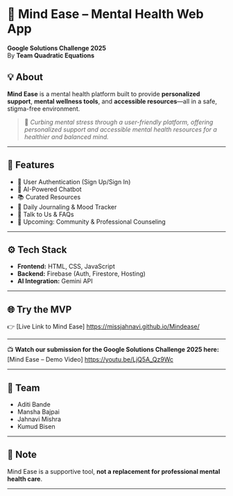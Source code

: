 # 🧠 Mind Ease – Mental Health Web App

**Google Solutions Challenge 2025**  
By **Team Quadratic Equations**

## 💡 About

**Mind Ease** is a mental health platform built to provide **personalized support**, **mental wellness tools**, and **accessible resources**—all in a safe, stigma-free environment.

> 🧠 *Curbing mental stress through a user-friendly platform, offering personalized support and accessible mental health resources for a healthier and balanced mind.*

---

## 🚀 Features

- 🔐 User Authentication (Sign Up/Sign In)  
- 💬 AI-Powered Chatbot  
- 📚 Curated Resources  
- 📝 Daily Journaling & Mood Tracker  
- 📩 Talk to Us & FAQs  
- 🌱 Upcoming: Community & Professional Counseling

---

## ⚙️ Tech Stack

- **Frontend:** HTML, CSS, JavaScript  
- **Backend:** Firebase (Auth, Firestore, Hosting)  
- **AI Integration:** Gemini API

---
## 🌐 Try the MVP

👉 [Live Link to Mind Ease] https://missjahnavi.github.io/Mindease/

---

📺 **Watch our submission for the Google Solutions Challenge 2025 here:**  
[Mind Ease – Demo Video] https://youtu.be/LjQ5A_Qz9Wc

---
## 👥 Team

- Aditi Bande  
- Mansha Bajpai
- Jahnavi Mishra 
- Kumud Bisen

---

## 📌 Note

Mind Ease is a supportive tool, **not a replacement for professional mental health care**.

---

